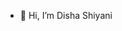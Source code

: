 - 👋 Hi, I’m Disha Shiyani 

<!---
disha-shiyani/disha-shiyani is a ✨ special ✨ repository because its `README.md` (this file) appears on your GitHub profile.
You can click the Preview link to take a look at your changes.
--->
